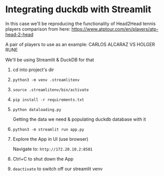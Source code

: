 # Integrating duckdb with Streamlit

In this case we'll be reproducing the functionality of Head2Head tennis players comparison from here:
https://www.atptour.com/en/players/atp-head-2-head

A pair of players to use as an example: 
CARLOS ALCARAZ VS HOLGER RUNE

We'll be using Streamlit & DuckDB for that

1. cd into project's dir

2. ```python3 -m venv .streamlitenv```

3. ```source .streamlitenv/bin/activate```

4. ```pip install -r requirements.txt```

5. ```python dataloading.py```

    Getting the data we need & populating duckdb database with it

6. ```python3 -m streamlit run app.py```

7. Explore the App in UI (use browser)
    
    Navigate to: `http://172.20.10.2:8501`

8. Ctrl+C to shut down the App

9. `deactivate` to switch off our streamlit venv